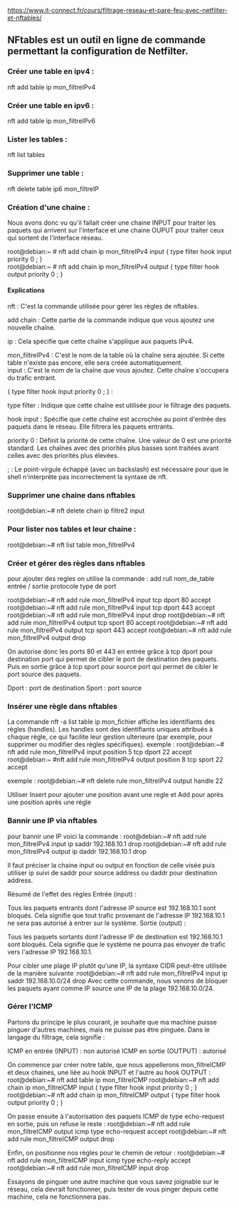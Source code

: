 https://www.it-connect.fr/cours/filtrage-reseau-et-pare-feu-avec-netfilter-et-nftables/

## NFtables est un outil en ligne de commande permettant la configuration de Netfilter.

### Créer une table en ipv4 : 
nft add table ip mon_filtreIPv4

### Créer une table en ipv6 : 
nft add table ip mon_filtreIPv6

### Lister les tables : 
nft list tables

### Supprimer une table : 
nft delete table ip6 mon_filtreIP

### Création d'une chaine : 
Nous avons donc vu qu'il fallait créer une chaine INPUT pour traiter les paquets qui arrivent sur l'interface et une chaine OUPUT 
pour traiter ceux qui sortent de l'interface réseau.    

root@debian:~ # nft add chain ip mon_filtreIPv4 input { type filter hook input priority 0 \; }   
root@debian:~ # nft add chain ip mon_filtreIPv4 output { type filter hook output priority 0 \; }   

#### Explications

nft : C'est la commande utilisée pour gérer les règles de nftables.  

add chain : Cette partie de la commande indique que vous ajoutez une nouvelle chaîne.   

ip : Cela spécifie que cette chaîne s'applique aux paquets IPv4.   

mon_filtreIPv4 : C'est le nom de la table où la chaîne sera ajoutée. Si cette table n'existe pas encore, elle sera créée automatiquement.   
input : C'est le nom de la chaîne que vous ajoutez. Cette chaîne s'occupera du trafic entrant.   

{ type filter hook input priority 0 ; } :   

type filter : Indique que cette chaîne est utilisée pour le filtrage des paquets.   

hook input : Spécifie que cette chaîne est accrochée au point d'entrée des paquets dans le réseau. Elle filtrera les paquets entrants.   

priority 0 : Définit la priorité de cette chaîne. Une valeur de 0 est une priorité standard. Les chaînes avec des priorités plus basses sont traitées avant celles avec des priorités plus élevées.   

; : Le point-virgule échappé (avec un backslash) est nécessaire pour que le shell n'interprète pas incorrectement la syntaxe de nft.   

### Supprimer une chaine dans nftables
root@debian:~# nft delete chain ip filtre2 input

### Pour lister nos tables et leur chaine :
root@debian:~# nft list table mon_filtreIPv4

### Créer et gérer des règles dans nftables
pour ajouter des regles on utilise la commande : add rull nom_de_table entrée / sortie protocole type de port 

root@debian:~# nft add rule mon_filtreIPv4 input tcp dport 80 accept
root@debian:~# nft add rule mon_filtreIPv4 input tcp dport 443 accept
root@debian:~# nft add rule mon_filtreIPv4 input drop
root@debian:~# nft add rule mon_filtreIPv4 output tcp sport 80 accept
root@debian:~# nft add rule mon_filtreIPv4 output tcp sport 443 accept
root@debian:~# nft add rule mon_filtreIPv4 output drop

On autorise donc les ports 80 et 443 en entrée grâce à tcp dport pour destination port qui permet de cibler le port de destination des paquets. Puis en sortie grâce à tcp sport pour source port qui permet de cibler le port source des paquets.

Dport : port de destination
Sport : port source

### Insérer une règle dans nftables
La commande nft -a list table ip mon_fichier affiche les identifiants des règles (handles). Les handles sont des identifiants uniques attribués à chaque règle, ce qui facilite leur gestion ultérieure (par exemple, pour supprimer ou modifier des règles spécifiques).
exemple : 
root@debian:~# nft add rule mon_filtreIPv4 input position 5 tcp dport 22 accept
root@debian:~ #nft add rule mon_filtreIPv4 output position 8 tcp sport 22 accept

exemple : root@debian:~# nft delete rule mon_filtreIPv4 output handle 22

Utiliser Insert pour ajouter une position avant une regle et Add pour après une position après une régle

### Bannir une IP via nftables
pour bannir une IP voici la commande : 
root@debian:~# nft add rule mon_filtreIPv4 input ip saddr 192.168.10.1 drop
root@debian:~# nft add rule mon_filtreIPv4 output ip daddr 192.168.10.1 drop

Il faut préciser la chaine input ou output en fonction de celle visée puis utiliser ip suivi de saddr pour source address ou daddr pour destination address.

Résumé de l'effet des règles
Entrée (input) :

Tous les paquets entrants dont l'adresse IP source est 192.168.10.1 sont bloqués.
Cela signifie que tout trafic provenant de l'adresse IP 192.168.10.1 ne sera pas autorisé à entrer sur le système.
Sortie (output) :

Tous les paquets sortants dont l'adresse IP de destination est 192.168.10.1 sont bloqués.
Cela signifie que le système ne pourra pas envoyer de trafic vers l'adresse IP 192.168.10.1.

Pour cibler une plage IP plutôt qu'une IP, la syntaxe CIDR peut-être utilisée de la manière suivante :root@debian:~# nft add rule mon_filtreIPv4 input ip saddr 192.168.10.0/24 drop
Avec cette commande, nous venons de bloquer les paquets ayant comme IP source une IP de la plage 192.168.10.0/24.

### Gérer l'ICMP
Partons du principe le plus courant, je souhaite que ma machine puisse pinguer d'autres machines, mais ne puisse pas être pinguée. Dans le langage du filtrage, cela signifie :

ICMP en entrée (INPUT) : non autorisé
ICMP en sortie (OUTPUT) : autorisé

On commence par créer notre table, que nous appellerons mon_filtreICMP et deux chaines, une liée au hook INPUT et l'autre au hook OUTPUT :
root@debian:~# nft add table ip mon_filtreICMP 
root@debian:~# nft add chain ip mon_filtreICMP input { type filter hook input priority 0 \; }
root@debian:~# nft add chain ip mon_filtreICMP output { type filter hook output priority 0 \; }

On passe ensuite à l'autorisation des paquets ICMP de type echo-request en sortie, puis on refuse le reste :
root@debian:~# nft add rule mon_filtreICMP output icmp type echo-request accept
root@debian:~# nft add rule mon_filtreICMP output drop

Enfin, on positionne nos règles pour le chemin de retour :
root@debian:~# nft add rule mon_filtreICMP input icmp type echo-reply accept
root@debian:~# nft add rule mon_filtreICMP input drop

Essayons de pinguer une autre machine que vous savez joignable sur le réseau, cela devrait fonctionner, puis tester de vous pinger depuis cette machine, cela ne fonctionnera pas.











